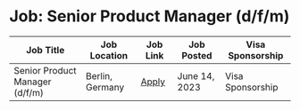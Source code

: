 # Job: Senior Product Manager (d/f/m)

| Job Title | Job Location | Job Link | Job Posted | Visa Sponsorship |
| --- | --- | --- | --- | --- |
| Senior Product Manager (d/f/m) | Berlin, Germany | [Apply](https://www.leapsome.com/careers?ashby_jid=c7460f78-0b8e-445d-9d43-6416b87d6cd6) | June 14, 2023 | Visa Sponsorship |
